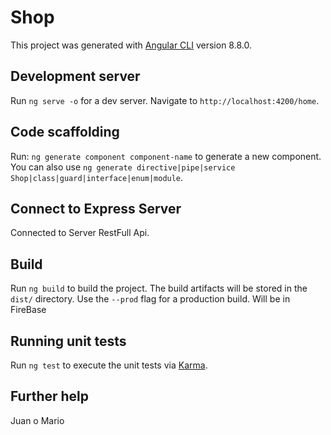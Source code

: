 # Shop

This project was generated with [Angular CLI](https://github.com/hamada-j) version 8.8.0.

## Development server

Run `ng serve -o` for a dev server. Navigate to `http://localhost:4200/home`.

## Code scaffolding

Run:
`ng generate component component-name` to generate a new component. You can also use `ng generate directive|pipe|service Shop|class|guard|interface|enum|module`.

## Connect to Express Server

Connected to Server RestFull Api.

## Build

Run `ng build` to build the project. The build artifacts will be stored in the `dist/` directory. Use the `--prod` flag for a production build.
Will be in FireBase

## Running unit tests

Run `ng test` to execute the unit tests via [Karma](https://karma-runner.github.io).

## Further help

Juan o Mario
